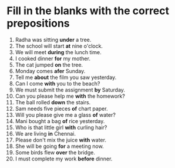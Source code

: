 # Fill in the blanks with the correct prepositions

1. Radha was sitting **under** a tree. 
2. The school will start **at** nine o'clock.
3. We will meet **during** the lunch time.
4. I cooked dinner **for** my mother.
5. The cat jumped **on** the tree.
6. Monday comes **afer** Sunday.
7. Tell me **about** the film you saw yesterday.
8. Can I come **with** you to the beach?
9. We must submit the assignment **by** Saturday.
10. Can you please help me **with** the homework?
11. The ball rolled **down** the stairs.
12. Sam needs five pieces **of** chart paper.
13. Will you please give me a glass **of** water?
14. Mani bought a bag **of** rice yesterday.
15. Who is that little girl **with** curling hair?
16. We are living **in** Chennai.
17. Please don't mix the juice **with** water.
18. She will be going **for** a meeting now. 
19. Some birds flew **over** the bridge.
20. I must complete my work **before** dinner.
